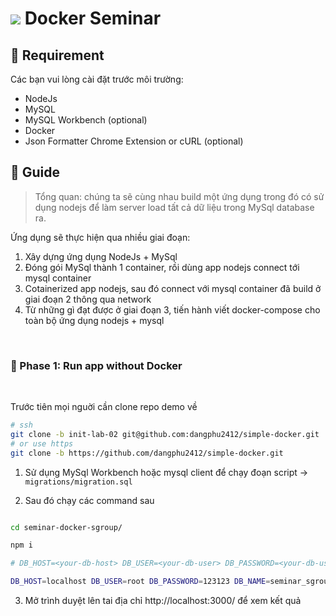 # ![][sgroup-logo] Docker Seminar


## 📌 Requirement

Các bạn vui lòng cài đặt trước môi trường:

- NodeJs
- MySQL
- MySQL Workbench (optional)
- Docker
- Json Formatter Chrome Extension or cURL (optional)


## 📌 Guide  

> Tổng quan: chúng ta sẽ cùng nhau build một ứng dụng trong đó có sử dụng nodejs để làm server load tất cả dữ liệu trong MySql database ra.

Ứng dụng sẽ thực hiện qua nhiều giai đoạn:
1. Xây dựng ứng dụng NodeJs + MySql
2. Đóng gói MySql thành 1 container, rồi dùng app nodejs connect tới mysql container
3. Cotainerized app nodejs, sau đó connect với mysql container đã build ở giai đoạn 2 thông qua network
4. Từ những gì đạt được ở giai đoạn 3, tiến hành viết docker-compose cho toàn bộ ứng dụng nodejs + mysql

&nbsp;

### 📎 Phase 1: Run app without Docker

&nbsp;

Trước tiên mọi nguời cần clone repo demo về
```sh
# ssh
git clone -b init-lab-02 git@github.com:dangphu2412/simple-docker.git
# or use https
git clone -b https://github.com/dangphu2412/simple-docker.git
```

1. Sử dụng MySql Workbench hoặc mysql client để chạy đoạn script -> `migrations/migration.sql`

2. Sau đó chạy các command sau

```sh

cd seminar-docker-sgroup/

npm i

# DB_HOST=<your-db-host> DB_USER=<your-db-user> DB_PASSWORD=<your-db-user-password> DB_NAME=<your-db-name> node app

DB_HOST=localhost DB_USER=root DB_PASSWORD=123123 DB_NAME=seminar_sgroup node app
```

3. Mở trình duyệt lên tai địa chỉ http://localhost:3000/ để xem kết quả


[sgroup-logo]: https://res.cloudinary.com/dgext7ewd/image/upload/v1622822649/github-profile/small-sgroup-logo_p0xwbb.png


